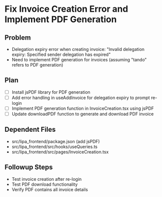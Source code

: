 # Fix Invoice Creation Error and Implement PDF Generation

## Problem
- Delegation expiry error when creating invoice: "Invalid delegation expiry: Specified sender delegation has expired"
- Need to implement PDF generation for invoices (assuming "tando" refers to PDF generation)

## Plan
- [ ] Install jsPDF library for PDF generation
- [ ] Add error handling in useAddInvoice for delegation expiry to prompt re-login
- [ ] Implement PDF generation function in InvoiceCreation.tsx using jsPDF
- [ ] Update downloadPDF function to generate and download PDF invoice

## Dependent Files
- src/lipa_frontend/package.json (add jsPDF)
- src/lipa_frontend/src/hooks/useQueries.ts
- src/lipa_frontend/src/pages/InvoiceCreation.tsx

## Followup Steps
- Test invoice creation after re-login
- Test PDF download functionality
- Verify PDF contains all invoice details

